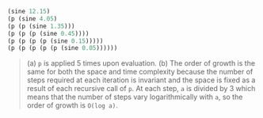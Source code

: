 ```scheme
(sine 12.15)
(p (sine 4.05)
(p (p (sine 1.35)))
(p (p (p (sine 0.45))))
(p (p (p (p (sine 0.15)))))
(p (p (p (p (p (sine 0.05))))))
```
> (a) `p` is applied 5 times upon evaluation.
> (b) The order of growth is the same for both the space and time complexity because the number of steps required at each iteration is invariant and the space is fixed as a result of each recursive call of `p`. At each step, `a` is divided by 3 which means that the number of steps vary logarithmically with `a`, so the order of growth is `O(log a)`.